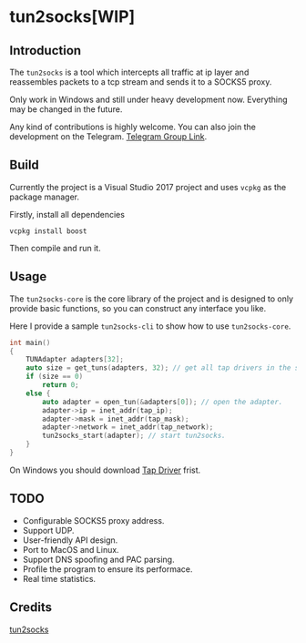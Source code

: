 # tun2socks[WIP]

## Introduction

The `tun2socks` is a tool which intercepts all traffic at ip layer and reassembles packets to a tcp stream and sends it to a SOCKS5 proxy.

Only work in Windows and still under heavy development now. Everything may be changed in the future.

Any kind of contributions is highly welcome. You can also join the development on the Telegram. [Telegram Group Link](https://t.me/joinchat/HFFokxdMTSOdbL2bKIVhnw).

## Build

Currently the project is a Visual Studio 2017 project and uses `vcpkg` as the package manager.

Firstly, install all dependencies

```
vcpkg install boost
```

Then compile and run it.

## Usage

The `tun2socks-core` is the core library of the project and is designed to only provide basic functions, so you can construct any interface you like.

Here I provide a sample `tun2socks-cli` to show how to use `tun2socks-core`.

```C++
int main()
{
	TUNAdapter adapters[32];
	auto size = get_tuns(adapters, 32); // get all tap drivers in the system. This step is only needed on Windows.
	if (size == 0)
		return 0;
	else {
		auto adapter = open_tun(&adapters[0]); // open the adapter.
		adapter->ip = inet_addr(tap_ip);
		adapter->mask = inet_addr(tap_mask);
		adapter->network = inet_addr(tap_network);
		tun2socks_start(adapter); // start tun2socks.
	}
}
```

On Windows you should download [Tap Driver](http://build.openvpn.net/downloads/releases/latest/) frist.

## TODO

- Configurable SOCKS5 proxy address.
- Support UDP.
- User-friendly API design.
- Port to MacOS and Linux.
- Support DNS spoofing and PAC parsing.
- Profile the program to ensure its performace.
- Real time statistics.

## Credits

[tun2socks](https://github.com/zhuhaow/tun2socks)
